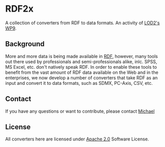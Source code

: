 # RDF2x


A collection of converters from RDF to data formats. An activity of [LOD2's WP9](http://lod2.eu/WorkPackage/wp9.html).

## Background

More and more data is being made available in [RDF](http://lod-cloud.net/state/), however, many tools out there used by professionals and semi-professionals alike, inlc. SPSS, MS Excel, etc. don't natively speak RDF.
In order to enable these tools to benefit from the vast amount of RDF data available on the Web and in the enterprises, we now develop a number of converters that take RDF as an input and convert it to data formats, such as SDMX, PC-Axis, CSV, etc.

## Contact

If you have any questions or want to contribute, please contact [Michael](mailto:michael.hausenblas@deri.org)

## License
All converters here are licensed under [Apache 2.0](http://www.apache.org/licenses/LICENSE-2.0.html) Software License.